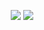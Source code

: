 <p align="center">
  <img src="https://raw.githubusercontent.com/old-man-lib/github-stats/master/generated/overview.svg">
  <img src="https://raw.githubusercontent.com/old-man-lib/github-stats/master/generated/languages.svg">
</p>
